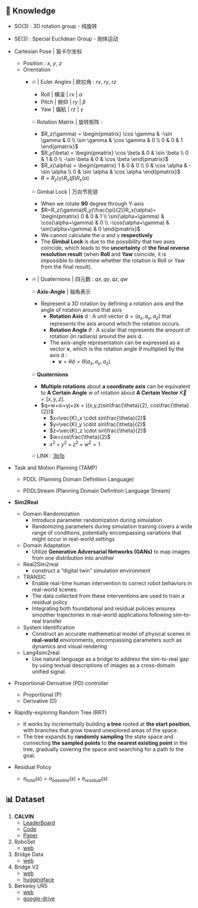 

## 🧀 Knowledge

* SO(3) : 3D rotation group - 纯旋转

* SE(3) : Special Euclidean Group - 刚体运动

* Cartesian Pose | 笛卡尔坐标
	* Position : $x$, $y$, $z$
	* Orientation
		* 🔥 | Euler Angles | 欧拉角 : $rx$, $ry$, $rz$
			
			* Roll | 横滚 | $rx$ | $\alpha$
			* Pitch | 俯仰 | $ry$ | $\beta$
			* Yaw | 偏航 | $rz$ | $\gamma$
			
			💦 Rotation Matrix | 旋转矩阵 : 
			* $R_z(\gamma) = \begin{pmatrix} \cos \gamma & -\sin \gamma & 0 \\ \sin \gamma & \cos \gamma & 0 \\ 0 & 0 & 1 \end{pmatrix}$
			* $R_y(\beta) = \begin{pmatrix} \cos \beta & 0 & \sin \beta \\ 0 & 1 & 0 \\ -\sin \beta & 0 & \cos \beta \end{pmatrix}$
			* $R_x(\alpha) = \begin{pmatrix} 1 & 0 & 0 \\ 0 & \cos \alpha & -\sin \alpha \\ 0 & \sin \alpha & \cos \alpha \end{pmatrix}$
			* $R=R_z​(\gamma)R_y​(\beta)R_x​(\alpha)$
			
			💦 Gimbal Lock | 万向节死锁
			* When we rotate **90** degree through Y-axis
			* $R=R_z​(\gamma)R_y​(\frac{\pi}{2})R_x​(\alpha)= \begin{pmatrix} 0 & 0 & 1 \\ \sin(\alpha+\gamma) & \cos(\alpha+\gamma) & 0 \\ -\cos(\alpha+\gamma) & \sin(\alpha+\gamma) & 0 \end{pmatrix}$
			* We cannot calculate the $\alpha$ and $\gamma$ **respectively**
			* The **Gimbal Lock** is due to the possibility that two axes coincide, which leads to the **uncertainty** of **the final reverse resolution result** (when **Roll** and **Yaw** coincide, it is impossible to determine whether the rotation is Roll or Yaw from the final result).
			
		* 🔥 | Quaternions | 四元数 : $qx,qy,qz,qw$
			
			💦 **Axis-Angle** | 轴角表示
			* Represent a 3D rotation by defining a rotation axis and the angle of rotation around that axis
				* **Rotation Axis** $\hat{a}$ : A unit vector $\hat{a} = (a_x, a_y, a_z)$ that represents the axis around which the rotation occurs.
				* **Rotation Angle** $\theta$ : A scalar that represents the amount of rotation (in radians) around the axis $\hat{a}$.
				* The axis-angle representation can be expressed as a vector $\mathbf{v}$, which is the rotation angle $\theta$ multiplied by the axis $\hat{a}$ :
					* $\mathbf{v}=\theta\hat{a}=\theta(a_x​,a_y​,a_z​)$
			
			💦 **Quaternions**
			* **Multiple rotations** about **a coordinate axis** can be equivalent to **A Certain Angle** $w$ of rotation about **A Certain Vector** $\vec{K}=[x,y,z]$.
			* $q=w+xi+yj+zk = ((x,y,z)sin\frac{\theta}{2}, cos\frac{\theta}{2})$ 
				* $x=\vec{K}_x \cdot sin\frac{\theta}{2}$
				* $y=\vec{K}_y \cdot sin\frac{\theta}{2}$
				* $z=\vec{K}_z \cdot sin\frac{\theta}{2}$
				* $w=cos\frac{\theta}{2}$
				* $x^2+y^2+z^2+w^2=1$
			
			💦 LINK : [3b1b](https://www.youtube.com/watch?v=d4EgbgTm0Bg)
			

* Task and Motion Planning (TAMP)
	* PDDL (Planning Domain Definition Language)
		
	* PDDLStream (Planning Domain Definition Language Stream)
		

* **Sim2Real**
	* Domain Randomization
		* Introduce parameter randomization during simulation
		* Randomizing parameters during simulation training covers a wide range of conditions, potentially encompassing variations that might occur in real-world settings
	* Domain Adaptation
		* Utilize **Generative Adversarial Networks (GANs)** to map images from one distribution into another
	* Real2Sim2real
		* construct a “digital twin” simulation environment
	* TRANSIC
		* Enable real-time human intervention to correct robot behaviors in real-world scenes. 
		* The data collected from these interventions are used to train a residual policy
		* Integrating both foundational and residual policies ensures smoother trajectories in real-world applications following sim-to-real transfer
	* System Identification
		* Construct an accurate mathematical model of physical scenes in **real-world** environments, encompassing parameters such as dynamics and visual rendering
	* Lang4sim2real
		* Use natural language as a bridge to address the sim-to-real gap by using textual descriptions of images as a cross-domain unified signal.
	

* Proportional-Derivative (PD) controller
	* Proportional (P)
	* Derivative (D)

* Rapidly-exploring Random Tree (RRT)
	* It works by incrementally building **a tree** rooted at **the start position**, with branches that grow toward unexplored areas of the space. 
	* The tree expands by **randomly sampling** the state space and connecting **the sampled points** to **the nearest existing point** in the tree, gradually covering the space and searching for a path to the goal.

* Residual Policy
	* $\pi_{total}​(s)=\pi_{baseline}​(s)+\pi_{residual}​(s)$

## 📊 Dataset

1. **CALVIN**
	* [LeaderBoard](http://calvin.cs.uni-freiburg.de/)
	* [Code](https://github.com/mees/calvin)
	* [Paper](https://arxiv.org/abs/2112.03227)
2. RoboSet
	* [web](https://robopen.github.io/roboset/)
3. Bridge Data
	* [web](https://sites.google.com/view/bridgedata)
4. Bridge V2
	* [web](https://rail-berkeley.github.io/bridgedata/)
	* [huggingface](https://huggingface.co/datasets/jdvakil/RoboSet-Teleoperation/tree/main)
5. Berkeley UR5
	* [web](https://sites.google.com/view/berkeley-ur5/home)
	* [google-drive](https://drive.google.com/drive/folders/1u5AV7maR3AJ8x5abmpDegRDUJEhFFEmd)

